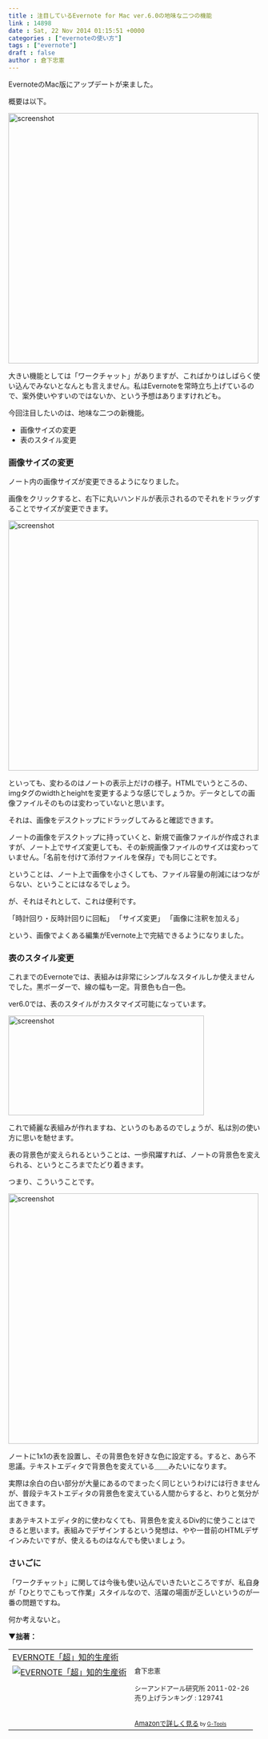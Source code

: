 ```yaml
---
title : 注目しているEvernote for Mac ver.6.0の地味な二つの機能
link : 14898
date : Sat, 22 Nov 2014 01:15:51 +0000
categories : ["evernoteの使い方"]
tags : ["evernote"]
draft : false
author : 倉下忠憲
---
```


EvernoteのMac版にアップデートが来ました。

概要は以下。

<a href="https://rashita.net/blog/wp-content/uploads/2014/11/screenshot21.png"><img src="https://rashita.net/blog/wp-content/uploads/2014/11/screenshot21.png" alt="screenshot" width="500" height="" class="alignnone size-full wp-image-14899" /></a>

大きい機能としては「ワークチャット」がありますが、こればかりはしばらく使い込んでみないとなんとも言えません。私はEvernoteを常時立ち上げているので、案外使いやすいのではないか、という予想はありますけれども。

今回注目したいのは、地味な二つの新機能。

<ul>
	<li>画像サイズの変更</li>
	<li>表のスタイル変更</li>
</ul>



<H3>画像サイズの変更</H3>

ノート内の画像サイズが変更できるようになりました。

画像をクリックすると、右下に丸いハンドルが表示されるのでそれをドラッグすることでサイズが変更できます。

<a href="https://rashita.net/blog/wp-content/uploads/2014/11/screenshot22.png"><img src="https://rashita.net/blog/wp-content/uploads/2014/11/screenshot22.png" alt="screenshot" width="500" height="" class="alignnone size-full wp-image-14900" /></a>

といっても、変わるのはノートの表示上だけの様子。HTMLでいうところの、imgタグのwidthとheightを変更するような感じでしょうか。データとしての画像ファイルそのものは変わっていないと思います。

それは、画像をデスクトップにドラッグしてみると確認できます。

ノートの画像をデスクトップに持っていくと、新規で画像ファイルが作成されますが、ノート上でサイズ変更しても、その新規画像ファイルのサイズは変わっていません。「名前を付けて添付ファイルを保存」でも同じことです。

ということは、ノート上で画像を小さくしても、ファイル容量の削減にはつながらない、ということにはなるでしょう。

が、それはそれとして、これは便利です。

「時計回り・反時計回りに回転」
「サイズ変更」
「画像に注釈を加える」

という、画像でよくある編集がEvernote上で完結できるようになりました。

<H3>表のスタイル変更</H3>

これまでのEvernoteでは、表組みは非常にシンプルなスタイルしか使えませんでした。黒ボーダーで、線の幅も一定。背景色も白一色。

ver6.0では、表のスタイルがカスタマイズ可能になっています。

<a href="https://rashita.net/blog/wp-content/uploads/2014/11/screenshot23.png"><img src="https://rashita.net/blog/wp-content/uploads/2014/11/screenshot23.png" alt="screenshot" width="391" height="199" class="alignnone size-full wp-image-14901" /></a>

これで綺麗な表組みが作れますね、というのもあるのでしょうが、私は別の使い方に思いを馳せます。

表の背景色が変えられるということは、一歩飛躍すれば、ノートの背景色を変えられる、というところまでたどり着きます。

つまり、こういうことです。

<a href="https://rashita.net/blog/wp-content/uploads/2014/11/screenshot24.png"><img src="https://rashita.net/blog/wp-content/uploads/2014/11/screenshot24-1024x839.png" alt="screenshot" width="500" height="" class="alignnone size-large wp-image-14902" /></a>

ノートに1x1の表を設置し、その背景色を好きな色に設定する。すると、あら不思議。テキストエディタで背景色を変えている＿＿みたいになります。

実際は余白の白い部分が大量にあるのでまったく同じというわけには行きませんが、普段テキストエディタの背景色を変えている人間からすると、わりと気分が出てきます。

まあテキストエディタ的に使わなくても、背景色を変えるDiv的に使うことはできると思います。表組みでデザインするという発想は、やや一昔前のHTMLデザインみたいですが、使えるものはなんでも使いましょう。

<H3>さいごに</H3>

「ワークチャット」に関しては今後も使い込んでいきたいところですが、私自身が「ひとりでこもって作業」スタイルなので、活躍の場面が乏しいというのが一番の問題ですね。

何か考えないと。

<strong>▼拙著：</strong>

<table  border="0" cellpadding="5"><tr><td colspan="2"><a href="http://www.amazon.co.jp/EVERNOTE%E3%80%8C%E8%B6%85%E3%80%8D%E7%9F%A5%E7%9A%84%E7%94%9F%E7%94%A3%E8%A1%93-%E5%80%89%E4%B8%8B%E5%BF%A0%E6%86%B2/dp/4863540817%3FSubscriptionId%3D15SMZCTB9V8NGR2TW082%26tag%3Drashita1000-22%26linkCode%3Dxm2%26camp%3D2025%26creative%3D165953%26creativeASIN%3D4863540817" target="_blank">EVERNOTE「超」知的生産術</a><img src="http://www.assoc-amazon.jp/e/ir?t=rashita1000-22&l=ur2&o=9" width="1" height="1" style="border: none;" alt="" /></td></tr><tr><td valign="top"><a href="http://www.amazon.co.jp/EVERNOTE%E3%80%8C%E8%B6%85%E3%80%8D%E7%9F%A5%E7%9A%84%E7%94%9F%E7%94%A3%E8%A1%93-%E5%80%89%E4%B8%8B%E5%BF%A0%E6%86%B2/dp/4863540817%3FSubscriptionId%3D15SMZCTB9V8NGR2TW082%26tag%3Drashita1000-22%26linkCode%3Dxm2%26camp%3D2025%26creative%3D165953%26creativeASIN%3D4863540817" target="_blank"><img src="http://ecx.images-amazon.com/images/I/51OnU0cd03L._SL160_.jpg" border="0" alt="EVERNOTE「超」知的生産術" /></a></td><td valign="top"><font size="-1">倉下忠憲 <br /><br />シーアンドアール研究所  2011-02-26<br />売り上げランキング : 129741<br /><br /><br /><a href="http://www.amazon.co.jp/EVERNOTE%E3%80%8C%E8%B6%85%E3%80%8D%E7%9F%A5%E7%9A%84%E7%94%9F%E7%94%A3%E8%A1%93-%E5%80%89%E4%B8%8B%E5%BF%A0%E6%86%B2/dp/4863540817%3FSubscriptionId%3D15SMZCTB9V8NGR2TW082%26tag%3Drashita1000-22%26linkCode%3Dxm2%26camp%3D2025%26creative%3D165953%26creativeASIN%3D4863540817" target="_blank">Amazonで詳しく見る</a></font><font size="-2"> by <a href="http://www.goodpic.com/mt/aws/index.html" >G-Tools</a></font></td></tr></table>

